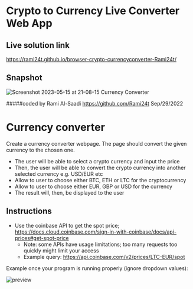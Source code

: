 # Crypto to Currency Live Converter Web App

## Live solution link
https://rami24t.github.io/browser-crypto-currencyconverter-Rami24t/

## Snapshot
![Screenshot 2023-05-15 at 21-08-15 Currency Converter](https://github.com/Rami24t/browser-crypto-currencyconverter-Rami24t/assets/103028944/c289c207-d5bc-47e8-9128-8eb13079f998)


#####coded by Rami Al-Saadi https://github.com/Rami24t Sep/29/2022


# Currency converter

Create a currency converter webpage. The page should convert the given currency to the chosen one.

- The user will be able to select a crypto currency and input the price
- Then, the user will be able to convert the crypto currency into another selected currency e.g. USD/EUR etc
- Allow to user to choose either BTC, ETH or LTC for the cryptocurrency
- Allow to user to choose either EUR, GBP or USD for the currency
- The result will, then, be displayed to the user

## Instructions

- Use the coinbase API to get the spot price; https://docs.cloud.coinbase.com/sign-in-with-coinbase/docs/api-prices#get-spot-price
  - Note: some APIs have usage limitations; too many requests too quickly might limit your access
  - Example query: https://api.coinbase.com/v2/prices/LTC-EUR/spot

Example once your program is running properly (ignore dropdown values):

![preview](./demo.gif)
